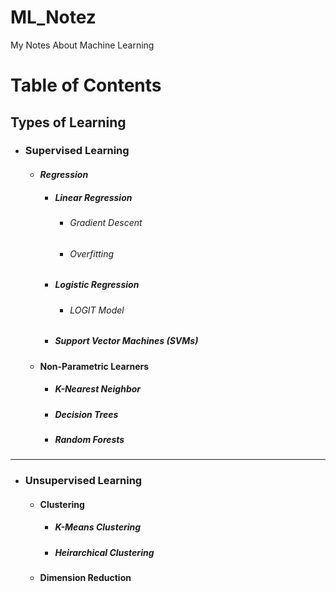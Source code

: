 # ML_Notez
My Notes About Machine Learning

# Table of Contents
## Types of Learning
* ### Supervised Learning
  * #### _Regression_
    * ##### _Linear Regression_
      * ###### Gradient Descent
      * ###### Overfitting
      
    * ##### _Logistic Regression_
      * ###### LOGIT Model
    * ##### _Support Vector Machines (SVMs)_
    
  * #### Non-Parametric Learners
    * ##### K-Nearest Neighbor
    * ##### Decision Trees
    * ##### Random Forests
   
---
  * ### Unsupervised Learning
    * #### Clustering
      * ##### K-Means Clustering
      * ##### Heirarchical Clustering

    * #### Dimension Reduction
